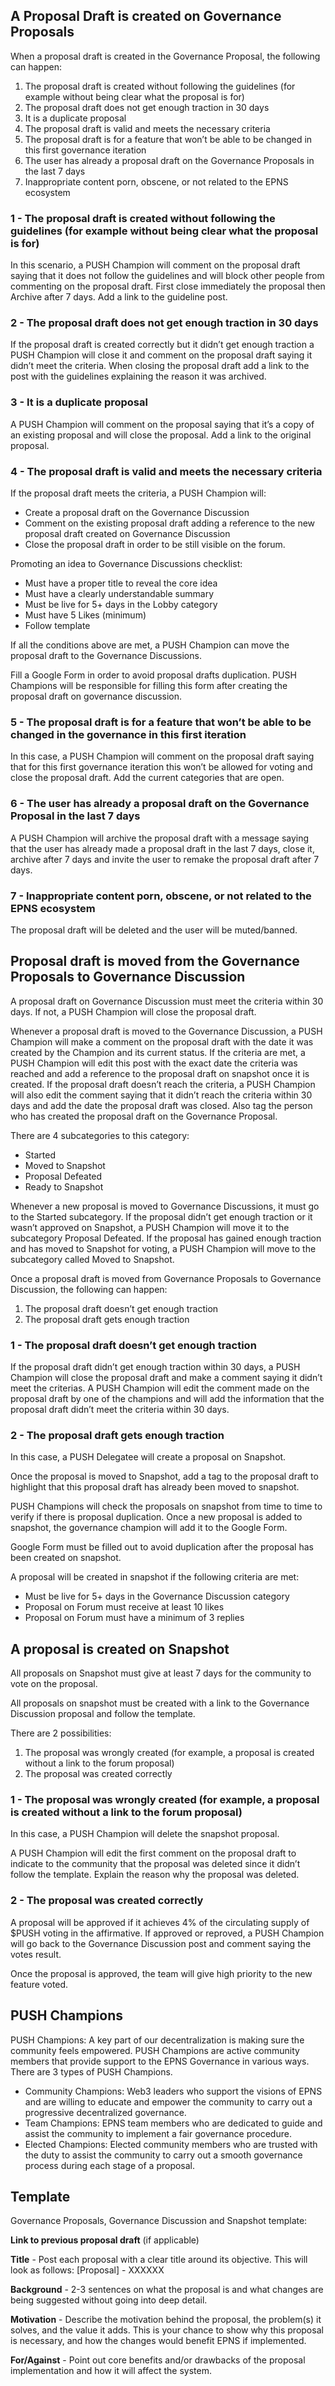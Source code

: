 ## A Proposal Draft is created on Governance Proposals
When a proposal draft is created in the Governance Proposal, the following can happen:

1. The proposal draft is created without following the guidelines (for example without being clear what the proposal is for)
2. The proposal draft does not get enough traction in 30 days
3. It is a duplicate proposal
4. The proposal draft is valid and meets the necessary criteria
5. The proposal draft is for a feature that won’t be able to be changed in this first governance iteration
6. The user has already a proposal draft on the Governance Proposals in the last 7 days
7. Inappropriate content porn, obscene, or not related to the EPNS ecosystem

### 1 - The proposal draft is created without following the guidelines (for example without being clear what the proposal is for)

In this scenario, a PUSH Champion will comment on the proposal draft saying that it does not follow the guidelines and will block other people from commenting on the proposal draft. First close immediately the proposal then Archive after 7 days. Add a link to the guideline post.

### 2 - The proposal draft does not get enough traction in 30 days

If the proposal draft is created correctly but it didn’t get enough traction a PUSH Champion will close it and comment on the proposal draft saying it didn’t meet the criteria. When closing the proposal draft add a link to the post with the guidelines explaining the reason it was archived.

### 3 - It is a duplicate proposal

A PUSH Champion will comment on the proposal saying that it’s a copy of an existing proposal and will close the proposal. Add a link to the original proposal.

### 4 - The proposal draft is valid and meets the necessary criteria

If the proposal draft meets the criteria, a PUSH Champion will:

- Create a proposal draft on the Governance Discussion
- Comment on the existing proposal draft adding a reference to the new proposal draft created on Governance Discussion
- Close the proposal draft in order to be still visible on the forum.

Promoting an idea to Governance Discussions checklist:

- Must have a proper title to reveal the core idea
- Must have a clearly understandable summary
- Must be live for 5+ days in the Lobby category
- Must have 5 Likes (minimum)
- Follow template

If all the conditions above are met, a PUSH Champion can move the proposal draft to the Governance Discussions.

Fill a Google Form in order to avoid proposal drafts duplication. PUSH Champions will be responsible for filling this form after creating the proposal draft on governance discussion.

### 5 - The proposal draft is for a feature that won’t be able to be changed in the governance in this first iteration

In this case, a PUSH Champion will comment on the proposal draft saying that for this first governance iteration this won’t be allowed for voting and close the proposal draft. Add the current categories that are open.

### 6 - The user has already a proposal draft on the Governance Proposal in the last 7 days

A PUSH Champion will archive the proposal draft with a message saying that the user has already made a proposal draft in the last 7 days, close it, archive after 7 days and invite the user to remake the proposal draft after 7 days.

### 7 - Inappropriate content porn, obscene, or not related to the EPNS ecosystem

The proposal draft will be deleted and the user will be muted/banned.

## Proposal draft is moved from the Governance Proposals to Governance Discussion

A proposal draft on Governance Discussion must meet the criteria within 30 days. If not, a PUSH Champion will close the proposal draft.

Whenever a proposal draft is moved to the Governance Discussion, a PUSH Champion will make a comment on the proposal draft with the date it was created by the Champion and its current status. If the criteria are met, a PUSH Champion will edit this post with the exact date the criteria was reached and add a reference to the proposal draft on snapshot once it is created. If the proposal draft doesn’t reach the criteria, a PUSH Champion will also edit the comment saying that it didn’t reach the criteria within 30 days and add the date the proposal draft was closed. Also tag the person who has created the proposal draft on the Governance Proposal.

There are 4 subcategories to this category:

- Started
- Moved to Snapshot
- Proposal Defeated
- Ready to Snapshot

Whenever a new proposal is moved to Governance Discussions, it must go to the Started subcategory. If the proposal didn’t get enough traction or it wasn’t approved on Snapshot, a PUSH Champion will move it to the subcategory Proposal Defeated. If the proposal has gained enough traction and has moved to Snapshot for voting, a PUSH Champion will move to the subcategory called Moved to Snapshot.

Once a proposal draft is moved from Governance Proposals to Governance Discussion, the following can happen:

1. The proposal draft doesn’t get enough traction
2. The proposal draft gets enough traction

### 1 - The proposal draft doesn’t get enough traction

If the proposal draft didn’t get enough traction within 30 days, a PUSH Champion will close the proposal draft and make a comment saying it didn’t meet the criterias. A PUSH Champion will edit the comment made on the proposal draft by one of the champions and will add the information that the proposal draft didn’t meet the criteria within 30 days.

### 2 - The proposal draft gets enough traction

In this case, a PUSH Delegatee will create a proposal on Snapshot.

Once the proposal is moved to Snapshot, add a tag to the proposal draft to highlight that this proposal draft has already been moved to snapshot.

PUSH Champions will check the proposals on snapshot from time to time to verify if there is proposal duplication. Once a new proposal is added to snapshot, the governance champion will add it to the Google Form.

Google Form must be filled out to avoid duplication after the proposal has been created on snapshot.

A proposal will be created in snapshot if the following criteria are met:

- Must be live for 5+ days in the Governance Discussion category
- Proposal on Forum must receive at least 10 likes
- Proposal on Forum must have a minimum of 3 replies

## A proposal is created on Snapshot

All proposals on Snapshot must give at least 7 days for the community to vote on the proposal.

All proposals on snapshot must be created with a link to the Governance Discussion proposal and follow the template.

There are 2 possibilities:

1. The proposal was wrongly created (for example, a proposal is created without a link to the forum proposal)
2. The proposal was created correctly

### 1 - The proposal was wrongly created (for example, a proposal is created without a link to the forum proposal)

In this case, a PUSH Champion will delete the snapshot proposal.

A PUSH Champion will edit the first comment on the proposal draft to indicate to the community that the proposal was deleted since it didn’t follow the template. Explain the reason why the proposal was deleted.

### 2 - The proposal was created correctly

A proposal will be approved if it achieves 4% of the circulating supply of $PUSH voting in the affirmative. If approved or reproved, a PUSH Champion will go back to the Governance Discussion post and comment saying the votes result.

Once the proposal is approved, the team will give high priority to the new feature voted.

## PUSH Champions

PUSH  Champions: A key part of our decentralization is making sure the community feels empowered. PUSH Champions are active community members that provide support to the EPNS Governance in various ways. There are 3 types of PUSH Champions.

- Community Champions: Web3 leaders who support the visions of EPNS and are willing to educate and empower the community to carry out a progressive decentralized governance.
- Team Champions: EPNS team members who are dedicated to guide and assist the community to implement a fair governance procedure.
- Elected Champions: Elected community members who are trusted with the duty to assist the community to carry out a smooth governance process during each stage of a proposal.

## Template

Governance Proposals, Governance Discussion and Snapshot template:

**Link to previous proposal draft** (if applicable)

**Title** - Post each proposal with a clear title around its objective. This will look as follows: [Proposal] - XXXXXX

**Background** - 2-3 sentences on what the proposal is and what changes are being suggested without going into deep detail.

**Motivation** - Describe the motivation behind the proposal, the problem(s) it solves, and the value it adds. This is your chance to show why this proposal is necessary, and how the changes would benefit EPNS if implemented.

**For/Against** - Point out core benefits and/or drawbacks of the proposal implementation and how it will affect the system.
